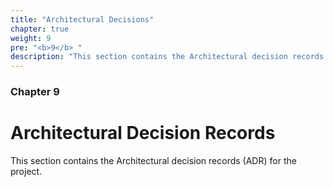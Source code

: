 ```yaml
---
title: "Architectural Decisions"
chapter: true
weight: 9
pre: "<b>9</b> "
description: "This section contains the Architectural decision records (ADR) for the project."
---
```


### Chapter 9

# Architectural Decision Records

This section contains the Architectural decision records (ADR) for the project.